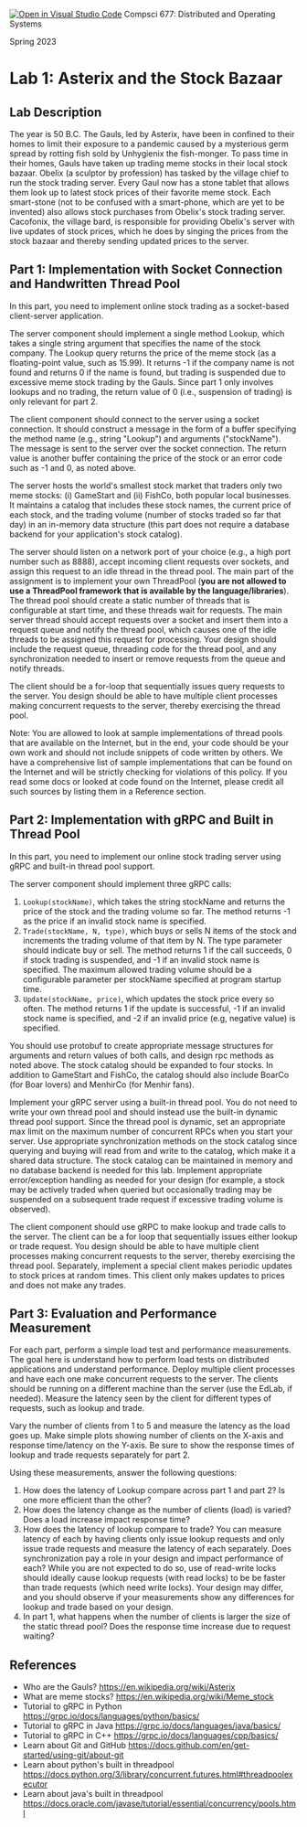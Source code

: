 [![Open in Visual Studio Code](https://classroom.github.com/assets/open-in-vscode-c66648af7eb3fe8bc4f294546bfd86ef473780cde1dea487d3c4ff354943c9ae.svg)](https://classroom.github.com/online_ide?assignment_repo_id=10103223&assignment_repo_type=AssignmentRepo)
Compsci 677: Distributed and Operating Systems

Spring 2023

# Lab 1: Asterix and the Stock Bazaar

## Lab Description

The year is 50 B.C.  The Gauls, led by Asterix, have been in confined to their homes to limit their exposure to a pandemic caused by a mysterious germ spread by rotting fish sold by Unhygienix the fish-monger. To pass time in their homes, Gauls have taken up trading meme stocks in their local stock bazaar. Obelix (a sculptor by profession) has tasked by the village chief  to run the stock trading server. Every Gaul now has a stone tablet that allows them look up to latest stock prices of their favorite meme stock. Each smart-stone (not to be confused with a smart-phone, which are yet to be invented) also allows  stock purchases from Obelix's stock trading server.  Cacofonix, the village bard, is responsible for providing Obelix's server with live updates of stock prices, which he does by singing the prices from the stock bazaar and thereby sending updated prices to the server.

## Part 1: Implementation with Socket Connection and Handwritten Thread Pool

In this part, you need to implement online stock trading  as a socket-based client-server application.

The server component should implement a single method Lookup, which takes a single string argument
that specifies the name of the stock company. The Lookup query returns the price of the meme stock (as a floating-point value, such as 15.99). It returns -1 if the company name is not found and returns 0 if the name is found, but trading is suspended due to excessive meme stock trading by the Gauls.  Since part 1 only
involves lookups and no trading, the return value of 0 (i.e., suspension of trading) is only relevant for part 2.

The client component should connect to the server using a socket connection. It should construct a
message in the form of a buffer specifying the method name (e.g., string "Lookup") and arguments
("stockName"). The message is sent to the server over the socket connection. The return value is
another buffer containing the price of the stock or an error code such as -1 and 0, as noted above.

The server hosts the world's smallest stock market that traders only two meme stocks: (i) GameStart and (ii) FishCo,
both popular local businesses. It maintains a catalog that includes these
stock names, the current price of each stock, and the trading volume (number of stocks traded so far that day) in an in-memory data structure
(this part does not require a database backend for your  application's stock catalog).

The server should listen on a network port of your choice (e.g., a high port number such as 8888),
accept incoming client requests over sockets, and assign this request to an idle thread in the
thread pool. The main part of the assignment is to implement your own ThreadPool (**you are not
allowed to use a ThreadPool framework that is available by the language/libraries**). The thread
pool should create a static number of threads that is configurable at start time, and these threads
wait for requests. The main server thread should accept requests over a socket and insert them into
a request queue and notify the thread pool, which causes one of the idle threads to be assigned this
request for processing. Your design should include the request queue, threading code for the thread
pool, and any synchronization needed to insert or remove requests from the queue and notify threads.

The client should be a for-loop that sequentially issues query requests to the server. You design
should be able to have multiple client processes making concurrent requests to the server, thereby
exercising the thread pool.

Note: You are allowed to look at sample implementations of thread pools that are available on the
Internet, but in the end, your code should be your own work and should not include snippets of code
written by others. We have a comprehensive list of sample implementations that can be found on the
Internet and will be strictly checking for violations of this policy. If you read some docs or
looked at code found on the Internet, please credit all such sources by listing them in a Reference
section.

## Part 2: Implementation with gRPC and Built in Thread Pool

In this part, you need to implement our online stock trading server using gRPC and built-in thread
pool support.

The server component should implement three gRPC calls:
   1. `Lookup(stockName)`, which takes the string stockName and returns the price of the stock and
   the trading volume so far. The method returns -1 as the price if an invalid stock name is specified.
   2. `Trade(stockName, N, type)`, which buys or sells N items of the stock and increments the trading volume of
   that item by N. The type parameter should indicate buy or sell. The method returns 1 if the call succeeds, 0 if stock trading is suspended, and -1 if an invalid stock name is specified. The maximum allowed trading volume should be a configurable parameter per stockName specified at program startup time.
   3. `Update(stockName, price)`, which updates the stock price every so often. The method returns 1 if the update is successful, -1 if an invalid stock name is specified, and -2 if an invalid price (e.g, negative value) is specified. 

You should use protobuf to create appropriate message structures for arguments and return values of
both calls, and design rpc methods as noted above. The stock catalog should be expanded to four
stocks. In addition to GameStart and FishCo, the catalog should also include BoarCo (for Boar
lovers) and MenhirCo (for Menhir fans).

Implement your gRPC server using a built-in thread pool. You do not need to write your own thread
pool and should instead use the built-in dynamic thread pool support. Since the thread pool is
dynamic, set an appropriate max limit on the maximum number of concurrent RPCs when you start your
server. Use appropriate synchronization methods on the stock catalog since querying and buying will
read from and write to the catalog, which make it a shared data structure. The stock catalog can be
maintained in memory and no database backend is needed for this lab. Implement appropriate
error/exception handling as needed for your design (for example, a stock may be actively traded when
queried but occasionally trading may be suspended on a subsequent trade request if excessive trading
volume is observed).

The client component should use gRPC to make lookup and trade calls to the server. The client can be
a for loop that sequentially issues either lookup or trade request. You design should be able to
have multiple client processes making concurrent requests to the server, thereby exercising the
thread pool. Separately, implement a special client makes periodic updates to stock prices at random
times. This client only makes updates to prices and does not make any trades.

## Part 3: Evaluation and Performance Measurement

For each part, perform a simple load test and performance measurements. The goal here is understand
how to perform load tests on distributed applications and understand performance. Deploy multiple
client processes and have each one make concurrent requests to the server. The clients should be
running on a different machine than the server (use the EdLab, if needed). Measure the latency seen
by the client for different types of requests, such as lookup and trade.

Vary the number of clients from 1 to 5 and measure the latency as the load goes up. Make simple
plots showing number of clients on the X-axis and response time/latency on the Y-axis. Be sure to
show the response times of lookup and trade requests separately for part 2.

Using these measurements, answer the following questions:

1) How does the latency of Lookup compare across part 1 and part 2? Is one more efficient than the
   other?
2) How does the latency change as the number of clients (load) is varied? Does a load increase
   impact response time?
3) How does the latency of lookup compare to trade? You can measure latency of each by having
   clients only issue lookup requests and only issue trade requests and measure the latency of each
   separately. Does synchronization pay a role in your design and impact performance of each? While
   you are not expected to do so, use of read-write locks should ideally cause lookup requests (with
   read locks) to be be faster than trade requests (which need write locks). Your design may differ,
   and you should observe if your measurements show any differences for lookup and trade based on
   your design.
4) In part 1, what happens when the number of clients is larger the size of the static thread pool?
   Does the response time increase due to request waiting?

## References

- Who are the Gauls? https://en.wikipedia.org/wiki/Asterix
- What are meme stocks? https://en.wikipedia.org/wiki/Meme_stock
- Tutorial to gRPC in Python https://grpc.io/docs/languages/python/basics/
- Tutorial to gRPC in Java https://grpc.io/docs/languages/java/basics/
- Tutorial to gRPC in C++ https://grpc.io/docs/languages/cpp/basics/
- Learn about Git and GitHub https://docs.github.com/en/get-started/using-git/about-git
- Learn about python's built in threadpool https://docs.python.org/3/library/concurrent.futures.html#threadpoolexecutor
- Learn about java's built in threadpool https://docs.oracle.com/javase/tutorial/essential/concurrency/pools.html
